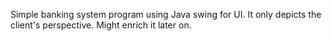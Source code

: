 Simple banking system program using Java swing for UI.
It only depicts the client's perspective.
Might enrich it later on.

